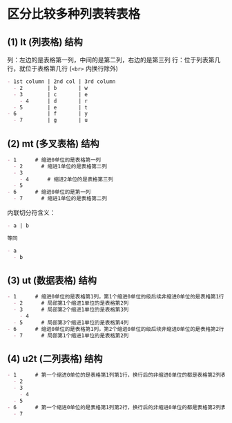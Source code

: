 # 区分比较多种列表转表格

## (1) lt (列表格) 结构

列：左边的是表格第一列，中间的是第二列，右边的是第三列
行：位于列表第几行，就位于表格第几行 (`<br>` 内换行除外)

```md
- 1st column | 2nd col | 3rd column
  - 2        | b       | w
  - 3        | c       | e
    - 4      | d       | r
  - 5        | e       | t
- 6          | f       | y
  - 7        | g       | u
```

## (2) mt (多叉表格) 结构

```md
- 1      # 缩进0单位的是表格第一列
  - 2      # 缩进1单位的是表格第二列
  - 3
    - 4      # 缩进2单位的是表格第三列
  - 5
- 6      # 缩进0单位的是第一列
  - 7      # 缩进1单位的是表格第二列
```

内联切分符含义：

```md
- a | b

等同

- a
  - b
```

## (3) ut (数据表格) 结构

```md
- 1      # 缩进0单位的是表格第1列，第1个缩进0单位的级后续非缩进0单位的是表格第1行
  - 2      # 局部第1个缩进1单位的是表格第2列
  - 3      # 局部第2个缩进1单位的是表格第3列
    - 4
  - 5      # 局部第3个缩进1单位的是表格第4列
- 6      # 缩进0单位的是表格第1列，第2个缩进0单位的级后续非缩进0单位的是表格第2行
  - 7      # 局部第1个缩进1单位的是表格第2列
```

## (4) u2t (二列表格) 结构

```md
- 1      # 第一个缩进0单位的是表格第1列第1行，换行后的非缩进0单位的都是表格第2列表第1行
  - 2
  - 3
    - 4
  - 5
- 6      # 第一个缩进0单位的是表格第1列第2行，换行后的非缩进0单位的都是表格第2列表第2行
  - 7
```


